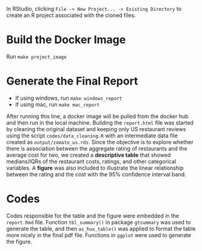 In RStudio, clicking `File -> New Project... -> Existing Directory` to create an R project associated with the cloned files.

# Build the Docker Image

Run `make project_image`

# Generate the Final Report

- If using windows, run `make windows_report`
- If using mac, run `make mac_report`

After running this line, a docker image will be pulled from the docker hub and then run in the local machine. Building the `report.html` file was started by cleaning the original dataset and keeping only US restaurant reviews using the script `codes/data_cleaning.R` with an intermediate data file created as `output/zomato_us.rds`. Since the objective is to explore whether there is association between the aggregate rating of restaurants and the average cost for two, we created a **descriptive table** that showed medians/IQRs of the restaurant costs, ratings, and other categorical variables. A **figure** was also included to illustrate the linear relationship between the rating and the cost with the 95% confidence interval band.

# Codes

Codes responsible for the table and the figure were embedded in the `report.Rmd` file. Function `tbl_summary()` in package `gtsummary` was used to generate the table, and then `as_hux_table()` was applied to format the table more nicely in the final pdf file. Functions in `ggplot` were used to generate the figure.
